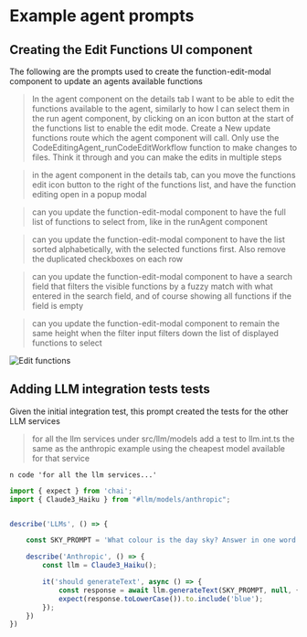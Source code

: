 # Example agent prompts

## Creating the Edit Functions UI component

The following are the prompts used to create the function-edit-modal component to update an agents available functions

> In the agent component on the details tab I want to be able to edit the functions available to the agent, similarly to how I can select them in the run agent component, by clicking on an icon button at the start of the functions list to enable the edit mode. Create a New update functions route which the agent component will call. Only use the CodeEditingAgent_runCodeEditWorkflow function to make changes to files. Think it through and you can make the edits in multiple steps
<!-- -->
> in the agent component in the details tab, can you move the functions edit icon button to the right of the functions list, and have the function editing open in a popup modal
<!-- -->
> can you update the function-edit-modal component to have the full list of functions to select from, like in the runAgent component
<!-- -->
> can you update the function-edit-modal component to have the list sorted alphabetically, with the selected functions first. Also remove the duplicated checkboxes on each row
<!-- -->
> can you update the function-edit-modal component to have a search field that filters the visible functions by a fuzzy match with what entered in the search field, and of course showing all functions if the field is empty
<!-- -->
> can you update the function-edit-modal component to remain the same height when the filter input filters down the list of displayed functions to select

![Edit functions](https://public.trafficguard.ai/sophia/edit-functions.png)

## Adding LLM integration tests tests

Given the initial integration test, this prompt created the tests for the other LLM services

> for all the llm services under src/llm/models add a test to llm.int.ts the same as the anthropic example using the cheapest model available for that service

`n code 'for all the llm services...'`

```typescript
import { expect } from 'chai';
import { Claude3_Haiku } from "#llm/models/anthropic";


describe('LLMs', () => {

    const SKY_PROMPT = 'What colour is the day sky? Answer in one word.'

    describe('Anthropic', () => {
        const llm = Claude3_Haiku();

        it('should generateText', async () => {
            const response = await llm.generateText(SKY_PROMPT, null, {temperature: 0});
            expect(response.toLowerCase()).to.include('blue');
        });
    })
})
```




